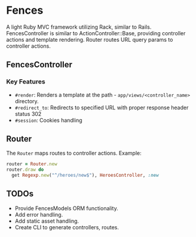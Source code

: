 # Fences
A light Ruby MVC framework utilizing Rack, similar to Rails. FencesController is similar to ActionController::Base, providing controller actions and template rendering. Router routes URL query params to controller actions.

## FencesController
### Key Features
- `#render`: Renders a template at the path - `app/views/<controller_name>` directory.
- `#redirect_to`: Redirects to specified URL with proper response header status 302
- `#session`: Cookies handling

## Router
The `Router` maps routes to controller actions. Example:

```ruby
router = Router.new
router.draw do
  get Regexp.new("^/heroes/new$"), HeroesController, :new
```

## TODOs
- Provide FencesModels ORM functionality.
- Add error handling.
- Add static asset handling.
- Create CLI to generate controllers, routes.
